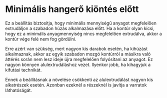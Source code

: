 # Minimális hangerő kiöntés előtt

Ez a beállítás biztosítja, hogy minimális mennyiségű anyagot megfelelően extrudáljon a szabadon húzás alkalmazása előtt. Ha a kontúr olyan kicsi, hogy ez a minimális anyagmennyiség nincs megfelelően extrudálva, akkor a kontúr vége felé nem fog gördülni.

Erre azért van szükség, mert nagyon kis darabok esetén, ha kihúzást alkalmaznak, akkor az egyik szabadon mozgó kontúrról a másikra való áttérés során nem lesz ideje újra megfelelően folyósítani az anyagot. Ez nagyon könnyen alulextrudáláshoz vezet. Ilyenkor jobb, ha kihagyjuk a kifutási technikát.

Ennek a beállításnak a növelése csökkenti az alulextrudálást nagyon kis alkatrészek esetén. Azonban ezeknél a részeknél is javítja a varratok láthatóságát.
